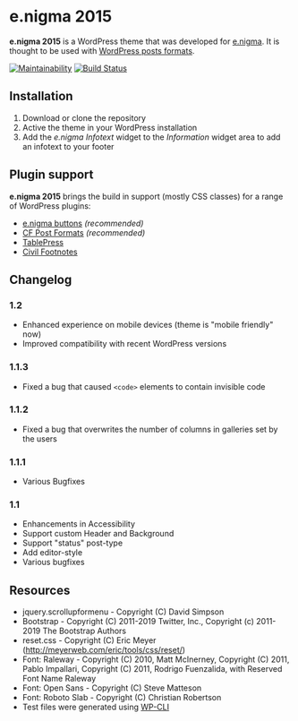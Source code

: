 # e.nigma 2015

**e.nigma 2015** is a WordPress theme that was developed for [e.nigma](http://e.nigma.de). It is thought to be used with [WordPress posts formats](http://codex.wordpress.org/Post_Formats).

[![Maintainability](https://api.codeclimate.com/v1/badges/767420930abd5ede9110/maintainability)](https://codeclimate.com/github/chemiker/e.nigma-2015/maintainability) [![Build Status](https://travis-ci.com/chemiker/e.nigma-2015.svg?branch=master)](https://travis-ci.com/chemiker/e.nigma-2015)

## Installation

1. Download or clone the repository
2. Active the theme in your WordPress installation
3. Add the *e.nigma Infotext* widget to the *Information* widget area to add an infotext to your footer

## Plugin support

**e.nigma 2015** brings the build in support (mostly CSS classes) for a range of WordPress plugins:

* [e.nigma buttons](https://wordpress.org/plugins/enigma-buttons/) *(recommended)*
* [CF Post Formats](https://github.com/crowdfavorite/wp-post-formats) *(recommended)*
* [TablePress](https://wordpress.org/plugins/tablepress/)
* [Civil Footnotes](https://wordpress.org/plugins/civil-footnotes/)

## Changelog

### 1.2
* Enhanced experience on mobile devices (theme is "mobile friendly" now)
* Improved compatibility with recent WordPress versions

### 1.1.3
* Fixed a bug that caused `<code>` elements to contain invisible code

### 1.1.2
* Fixed a bug that overwrites the number of columns in galleries set by the users

### 1.1.1
* Various Bugfixes

### 1.1

* Enhancements in Accessibility
* Support custom Header and Background
* Support "status" post-type
* Add editor-style
* Various bugfixes

## Resources

* jquery.scrollupformenu - Copyright (C) David Simpson
* Bootstrap - Copyright (C) 2011-2019 Twitter, Inc., Copyright (c) 2011-2019 The Bootstrap Authors
* reset.css - Copyright (C) Eric Meyer (http://meyerweb.com/eric/tools/css/reset/)
* Font: Raleway - Copyright (C) 2010, Matt McInerney, Copyright (C) 2011, Pablo Impallari, Copyright (C) 2011, Rodrigo Fuenzalida,					with Reserved Font Name Raleway
* Font: Open Sans - Copyright (C) Steve Matteson
* Font: Roboto Slab - Copyright (C) Christian Robertson
* Test files were generated using [WP-CLI](https://wp-cli.org/)
